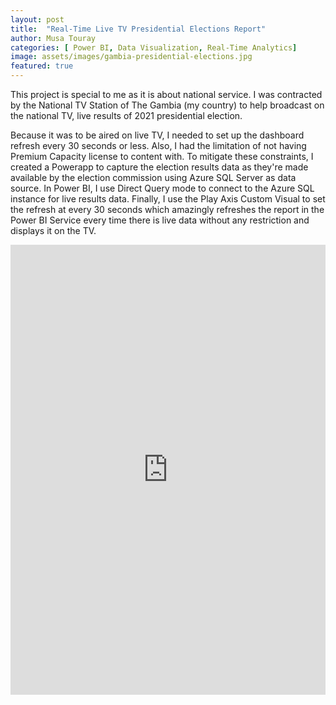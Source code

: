 ```yaml
---
layout: post
title:  "Real-Time Live TV Presidential Elections Report"
author: Musa Touray
categories: [ Power BI, Data Visualization, Real-Time Analytics]
image: assets/images/gambia-presidential-elections.jpg
featured: true
---
```

This project is special to me as it is about national service. I was contracted by the National TV Station of The Gambia (my country) to help broadcast on the national TV, live results of 2021 presidential election.

Because it was to be aired on live TV, I needed to set up the dashboard refresh every 30 seconds or less. Also, I had the limitation of not having Premium Capacity license to content with. To mitigate these constraints, I created a Powerapp to capture the election results data as they're made available by the election commission using Azure SQL Server as data source. In Power BI, I use Direct Query mode to connect to the Azure SQL instance for live results data. Finally, I use the Play Axis Custom Visual to set the refresh at every 30 seconds which amazingly refreshes the report in the Power BI Service every time there is live data without any restriction and displays it on the TV.

<p>
    <iframe style="width:100%;" height="720" 
        src="https://app.powerbi.com/view?r=eyJrIjoiODk4YTJlODctMDQ2Ny00ZWVmLTk2MzctYjlkY2EyZGE1ZDhmIiwidCI6ImU3ZmRiMmEyLTUzODAtNDBmMC04MmQ4LWEzYjU0YzFmODE3ZiJ9&pageName=ReportSection" 
        frameborder="0" allowFullScreen="true">
    </iframe>
</p>